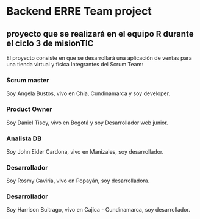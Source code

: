 # Backend ERRE Team project

## proyecto que se realizará en el equipo R durante el ciclo 3 de misionTIC

El proyecto consiste en que se desarrollará una aplicación de ventas para una tienda virtual y fisica
Integrantes del Scrum Team:

### Scrum master
Soy Angela Bustos, vivo en Chia, Cundinamarca y soy developer.

### Product Owner
Soy Daniel Tisoy, vivo en Bogotá y soy Desarrollador web junior.

### Analista DB
Soy John Eider Cardona, vivo en Manizales, soy desarrollador.

### Desarrollador
Soy Rosmy Gaviria, vivo en Popayán, soy desarrolladora.

### Desarrollador
Soy Harrison Buitrago, vivo en Cajica - Cundinamarca, soy desarrollador.
